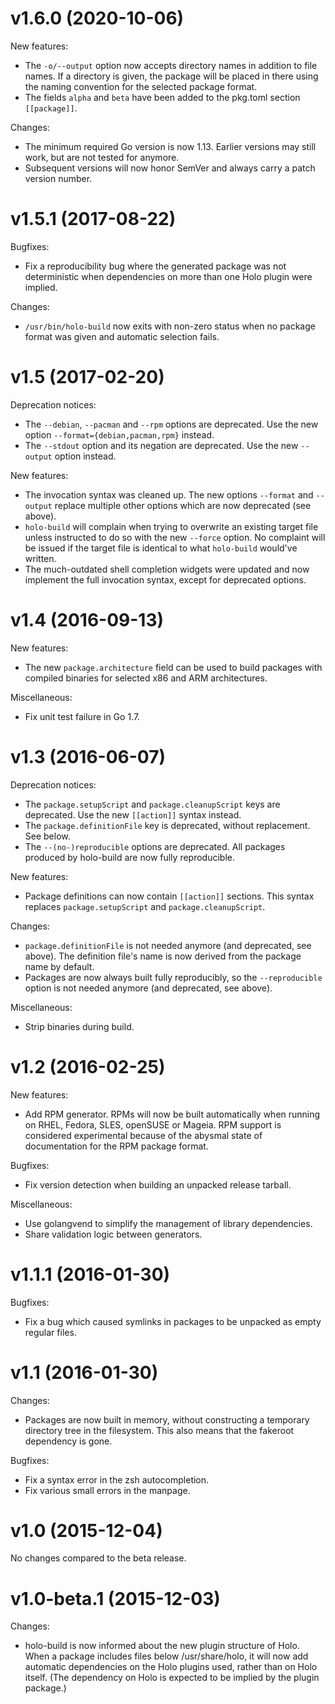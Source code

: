 # v1.6.0 (2020-10-06)

New features:

- The `-o/--output` option now accepts directory names in addition to file
  names. If a directory is given, the package will be placed in there using the
  naming convention for the selected package format.
- The fields `alpha` and `beta` have been added to the pkg.toml section
  `[[package]]`.

Changes:

- The minimum required Go version is now 1.13. Earlier versions may still work,
  but are not tested for anymore.
- Subsequent versions will now honor SemVer and always carry a patch version
  number.

# v1.5.1 (2017-08-22)

Bugfixes:

- Fix a reproducibility bug where the generated package was not deterministic
  when dependencies on more than one Holo plugin were implied.

Changes:

- `/usr/bin/holo-build` now exits with non-zero status when no package format
  was given and automatic selection fails.

# v1.5 (2017-02-20)

Deprecation notices:

- The `--debian`, `--pacman` and `--rpm` options are deprecated. Use the new
  option `--format={debian,pacman,rpm}` instead.
- The `--stdout` option and its negation are deprecated. Use the new `--output`
  option instead.

New features:

- The invocation syntax was cleaned up. The new options `--format` and
  `--output` replace multiple other options which are now deprecated (see
  above).
- `holo-build` will complain when trying to overwrite an existing target file
  unless instructed to do so with the new `--force` option. No complaint will be
  issued if the target file is identical to what `holo-build` would've written.
- The much-outdated shell completion widgets were updated and now implement the
  full invocation syntax, except for deprecated options.

# v1.4 (2016-09-13)

New features:

- The new `package.architecture` field can be used to build packages
  with compiled binaries for selected x86 and ARM architectures.

Miscellaneous:

- Fix unit test failure in Go 1.7.

# v1.3 (2016-06-07)

Deprecation notices:

- The `package.setupScript` and `package.cleanupScript` keys are deprecated.
  Use the new `[[action]]` syntax instead.
- The `package.definitionFile` key is deprecated, without replacement. See
  below.
- The `--(no-)reproducible` options are deprecated. All packages produced by
  holo-build are now fully reproducible.

New features:

- Package definitions can now contain `[[action]]` sections. This syntax
  replaces `package.setupScript` and `package.cleanupScript`.

Changes:

- `package.definitionFile` is not needed anymore (and deprecated, see above).
  The definition file's name is now derived from the package name by default.
- Packages are now always built fully reproducibly, so the `--reproducible`
  option is not needed anymore (and deprecated, see above).

Miscellaneous:

- Strip binaries during build.

# v1.2 (2016-02-25)

New features:

- Add RPM generator. RPMs will now be built automatically when running on RHEL,
  Fedora, SLES, openSUSE or Mageia. RPM support is considered experimental
  because of the abysmal state of documentation for the RPM package format.

Bugfixes:

- Fix version detection when building an unpacked release tarball.

Miscellaneous:

- Use golangvend to simplify the management of library dependencies.
- Share validation logic between generators.

# v1.1.1 (2016-01-30)

Bugfixes:

- Fix a bug which caused symlinks in packages to be unpacked as empty regular
  files.

# v1.1 (2016-01-30)

Changes:

- Packages are now built in memory, without constructing a temporary directory
  tree in the filesystem. This also means that the fakeroot dependency is gone.

Bugfixes:

- Fix a syntax error in the zsh autocompletion.
- Fix various small errors in the manpage.

# v1.0 (2015-12-04)

No changes compared to the beta release.

# v1.0-beta.1 (2015-12-03)

Changes:

- holo-build is now informed about the new plugin structure of Holo. When a
  package includes files below /usr/share/holo, it will now add automatic
  dependencies on the Holo plugins used, rather than on Holo itself. (The
  dependency on Holo is expected to be implied by the plugin package.)

